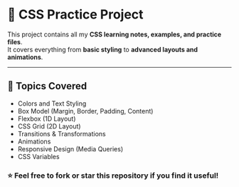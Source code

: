 # 🎨 CSS Practice Project

This project contains all my **CSS learning notes, examples, and practice files**.  
It covers everything from **basic styling** to **advanced layouts and animations**.

---

## 📘 Topics Covered

- Colors and Text Styling  
- Box Model (Margin, Border, Padding, Content)  
- Flexbox (1D Layout)  
- CSS Grid (2D Layout)  
- Transitions & Transformations  
- Animations  
- Responsive Design (Media Queries)  
- CSS Variables  

### ⭐ Feel free to fork or star this repository if you find it useful!
